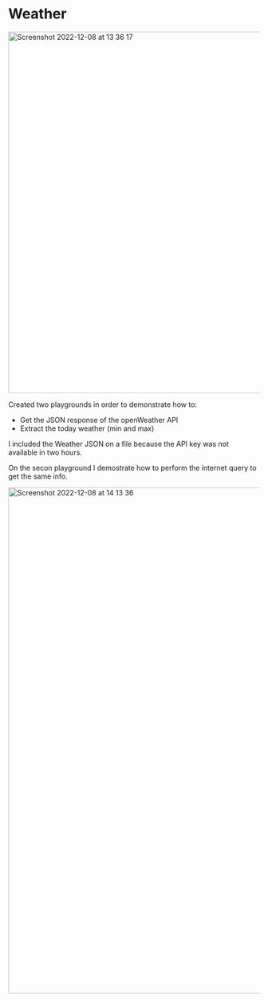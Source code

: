 # Weather


<img width="725" alt="Screenshot 2022-12-08 at 13 36 17" src="https://user-images.githubusercontent.com/905975/206461408-a20a0614-6f1a-4db6-9138-aa34511f5256.png">


Created  two playgrounds in order to demonstrate how to:
- Get the JSON response of the openWeather API
- Extract the today weather (min and max)

I included the Weather JSON on a file because the API key was not available in two hours.


On the secon playground I demostrate how to perform the internet query to get the same info.

<img width="1015" alt="Screenshot 2022-12-08 at 14 13 36" src="https://user-images.githubusercontent.com/905975/206468780-fa877b11-2ab8-43bd-a49a-83b659bea89e.png">

